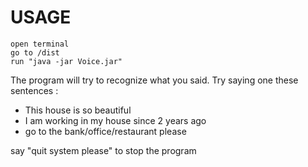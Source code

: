 # USAGE

```
open terminal
go to /dist
run "java -jar Voice.jar"
```

The program will try to recognize what you said. Try saying one these sentences :
- This house is so beautiful
- I am working in my house since 2 years ago
- go to the bank/office/restaurant please

say "quit system please" to stop the program